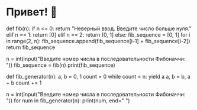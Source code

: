 # Привет! 👋
def fib(n):
    if n <= 0:
        return "Неверный ввод. Введите число больше нуля."
    elif n == 1:
        return [0]
    elif n == 2:
        return [0, 1]
    else:
        fib_sequence = [0, 1]
        for i in range(2, n):
            fib_sequence.append(fib_sequence[i-1] + fib_sequence[i-2])
        return fib_sequence

n = int(input("Введите номер числа в последовательности Фибоначчи: "))
fib_sequence = fib(n)
print(fib_sequence)



def fib_generator(n):
    a, b = 0, 1
    count = 0
    while count < n:
        yield a
        a, b = b, a + b
        count += 1

n = int(input("Введите номер числа в последовательности Фибоначчи: "))
for num in fib_generator(n):
    print(num, end=" ")